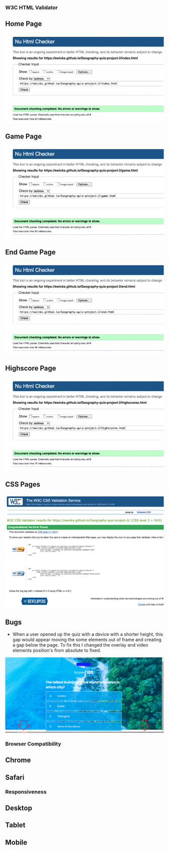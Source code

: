 ### W3C HTML Validator

## Home Page

![Home Page](doc/screenshots/code-validator-homepage.png)

## Game Page

![Game Page](doc/screenshots/code-validator-gamepage.png)

## End Game Page

![End Page](doc/screenshots/code-validator-endpage.png)

## Highscore Page

![Highscores Page](doc/screenshots/code-validator-highscorespage.png)

## CSS Pages

![Css](doc/screenshots/code-validator-css.png)

## Bugs

- When a user opened up the quiz with a device with a shorter height, this gap would appear moving the some elements out of frame and creating a gap below the page.
To fix this I changed the overlay and video elements position's from absolute to fixed.

![White gap bug](doc/screenshots/gap-bug.png)

### Browser Compatibility

## Chrome

## Safari


### Responsiveness

## Desktop

## Tablet

## Mobile


